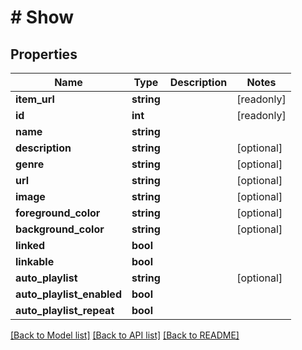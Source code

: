 # # Show

## Properties

Name | Type | Description | Notes
------------ | ------------- | ------------- | -------------
**item_url** | **string** |  | [readonly]
**id** | **int** |  | [readonly]
**name** | **string** |  |
**description** | **string** |  | [optional]
**genre** | **string** |  | [optional]
**url** | **string** |  | [optional]
**image** | **string** |  | [optional]
**foreground_color** | **string** |  | [optional]
**background_color** | **string** |  | [optional]
**linked** | **bool** |  |
**linkable** | **bool** |  |
**auto_playlist** | **string** |  | [optional]
**auto_playlist_enabled** | **bool** |  |
**auto_playlist_repeat** | **bool** |  |

[[Back to Model list]](../../README.md#models) [[Back to API list]](../../README.md#endpoints) [[Back to README]](../../README.md)
